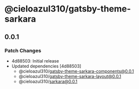 # @cieloazul310/gatsby-theme-sarkara

## 0.0.1

### Patch Changes

- 4d88503: Initial release
- Updated dependencies [4d88503]
  - @cieloazul310/gatsby-theme-sarkara-components@0.0.1
  - @cieloazul310/gatsby-theme-sarkara-layout@0.0.1
  - @cieloazul310/sarkara@0.0.1
